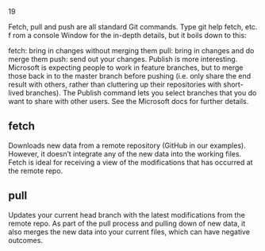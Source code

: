 19

Fetch, pull and push are all standard Git commands. 
Type git help fetch, etc. f
rom a console Window for the in-depth details, but it boils down to this:

fetch: bring in changes without merging them
pull: bring in changes and do merge them
push: send out your changes.
Publish is more interesting. Microsoft is expecting people to work in feature branches, 
but to merge those back in to the master branch before pushing (i.e. only share the end result with others,
rather than cluttering up their repositories with short-lived branches). 
The Publish command lets you select branches that you do want to share with other users. 
See the Microsoft docs for further details.







## fetch

Downloads new data from a remote repository (GitHub in our examples).  However, it doesn’t integrate any of the new data into the working files. Fetch is ideal for receiving a view of the modifications that has occurred at the remote repo.

## pull

Updates your current head branch with the latest modifications from the remote repo.  As part of the pull process and pulling down of new data, it also merges the new data into your current files, which can have negative outcomes.

